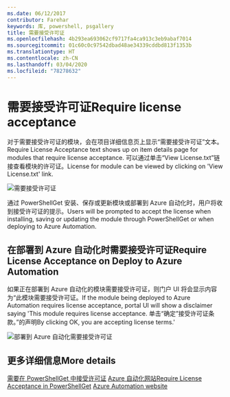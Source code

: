 ```yaml
---
ms.date: 06/12/2017
contributor: Farehar
keywords: 库, powershell, psgallery
title: 需要接受许可证
ms.openlocfilehash: 4b293ea693062cf9717fa4ca913c3eb9abaf7014
ms.sourcegitcommit: 01c60c0c97542dbad48ae34339cddbd813f1353b
ms.translationtype: HT
ms.contentlocale: zh-CN
ms.lasthandoff: 03/04/2020
ms.locfileid: "78278632"
---
```

# <a name="require-license-acceptance"></a><span data-ttu-id="93df7-103">需要接受许可证</span><span class="sxs-lookup"><span data-stu-id="93df7-103">Require license acceptance</span></span>

<span data-ttu-id="93df7-104">对于需要接受许可证的模块，会在项目详细信息页上显示“需要接受许可证”文本。</span><span class="sxs-lookup"><span data-stu-id="93df7-104">Require License Acceptance text shows up on item details page for modules that require license acceptance.</span></span> <span data-ttu-id="93df7-105">可以通过单击“View License.txt”链接查看模块的许可证。</span><span class="sxs-lookup"><span data-stu-id="93df7-105">License for module can be viewed by clicking on 'View License.txt' link.</span></span>

![需要接受许可证](media/packages-that-require-license-acceptance/RequireLicenseAcceptance.png)

<span data-ttu-id="93df7-107">通过 PowerShellGet 安装、保存或更新模块或部署到 Azure 自动化时，用户将收到接受许可证的提示。</span><span class="sxs-lookup"><span data-stu-id="93df7-107">Users will be prompted to accept the license when installing, saving or updating the module through PowerShellGet or when deploying to Azure Automation.</span></span>

## <a name="require-license-acceptance-on-deploy-to-azure-automation"></a><span data-ttu-id="93df7-108">在部署到 Azure 自动化时需要接受许可证</span><span class="sxs-lookup"><span data-stu-id="93df7-108">Require License Acceptance on Deploy to Azure Automation</span></span>

<span data-ttu-id="93df7-109">如果正在部署到 Azure 自动化的模块需要接受许可证，则门户 UI 将会显示内容为“此模块需要接受许可证。</span><span class="sxs-lookup"><span data-stu-id="93df7-109">If the module being deployed to Azure Automation requires license acceptance, portal UI will show a disclaimer saying 'This module requires license acceptance.</span></span> <span data-ttu-id="93df7-110">单击“确定”接受许可证条款。”的声明</span><span class="sxs-lookup"><span data-stu-id="93df7-110">By clicking OK, you are accepting license terms.'</span></span>

![部署到 Azure 自动化需要接受许可证](media/packages-that-require-license-acceptance/DeployToAzureAutomationRequireLicenseAcceptanceDisclaimer.png)

## <a name="more-details"></a><span data-ttu-id="93df7-112">更多详细信息</span><span class="sxs-lookup"><span data-stu-id="93df7-112">More details</span></span>

<span data-ttu-id="93df7-113">[需要在 PowerShellGet 中接受许可证](../../concepts/module-license-acceptance.md)
[Azure 自动化网站](/azure/automation)</span><span class="sxs-lookup"><span data-stu-id="93df7-113">[Require License Acceptance in PowerShellGet](../../concepts/module-license-acceptance.md)
[Azure Automation website](/azure/automation)</span></span>
